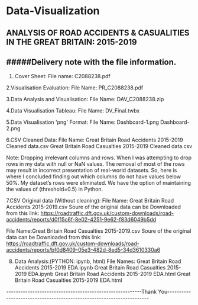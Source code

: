 # Data-Visualization
ANALYSIS OF ROAD ACCIDENTS &amp; CASUALITIES IN THE GREAT BRITAIN: 2015-2019
--------------------------------------------------------------------------------------------------------------------------------------
#####Delivery note with the file information.
--------------------------------------------------------------------------------------------------------------------------------------
1. Cover Sheet: 
File name: C2088238.pdf

2.Visualisation Evaluation:
File Name:  PR_C2088238.pdf

3.Data Analysis and Visualisation:
File Name: DAV_C2088238.zip	

4.Data Visualisation Tableau:
File Name: DV_Final.twbx

5.Data Visualisation 'png' Format:
File Name: Dashboard-1.png
	Dashboard-2.png

6.CSV Cleaned Data:
File Name: Great Britain Road Accidents 2015-2019 Cleaned data.csv
	 Great Britain Road Casualties 2015-2019 Cleaned data.csv

Note: Dropping irrelevant columns and rows. When I was attempting to drop rows in my data with null or NaN values. 
The removal of most of the rows may result in incorrect presentation of real-world datasets. 
So, here is where I concluded finding out which columns do not have values below 50%. 
My dataset’s rows were eliminated. We have the option of maintaining the values of (threshold=0.5) in Python.

7.CSV Original data (Without cleaning):
File Name: Great Britain Road Accidents 2015-2019.csv
Soure of the original data can be Downloaded from this link:
https://roadtraffic.dft.gov.uk/custom-downloads/road-accidents/reports/d0f15c6f-8e02-4251-9e62-f83d6049b5dd


File Name:Great Britain Road Casualties 2015-2019.csv
Soure of the original data can be Downloaded from this link:
https://roadtraffic.dft.gov.uk/custom-downloads/road-accidents/reports/bf0d8409-05e3-482d-8ed5-34d3610330a6

8. Data Analysis:(PYTHON: ipynb, html)
File Names:
Great Britain Road Accidents 2015-2019 EDA.ipynb
Great Britain Road Casualties 2015-2019 EDA.ipynb
Great Britain Road Accidents 2015-2019 EDA.html
Great Britain Road Casualties 2015-2019 EDA.html


---------------------------------------------------------Thank You----------------------------------------------------------------------
